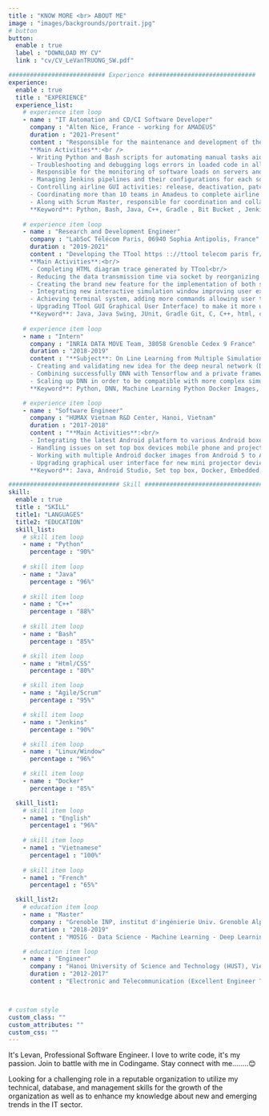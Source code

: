 ```yaml
---
title : "KNOW MORE <br> ABOUT ME"
image : "images/backgrounds/portrait.jpg"
# button
button:
  enable : true
  label : "DOWNLOAD MY CV"
  link : "cv/CV_LeVanTRUONG_SW.pdf"

########################### Experience ##############################
experience:
  enable : true
  title : "EXPERIENCE"
  experience_list:
    # experience item loop
    - name : "IT Automation and CD/CI Software Developer"
      company : "Alten Nice, France - working for AMADEUS"
      duration : "2021-Present"
      content : "Responsible for the maintenance and development of the automation of internal software components, their deployment and monitoring. In addition, also working on improvements for the overall automation pipelines.<br />
      **Main Activities**:<br />
      - Writing Python and Bash scripts for automating manual tasks aiding the work of code developers<br />
      - Troubleshooting and debugging logs errors in loaded code in all software development phases from testing environments to production.<br />
      - Responsible for the monitoring of software loads on servers and for the configuration of loaded components.<br />
      - Managing Jenkins pipelines and their configurations for each software component.<br />
      - Controlling airline GUI activities: release, deactivation, patching, airline data migration<br />
      - Coordinating more than 10 teams in Amadeus to complete airline schema migration operations in production environment.<br />
      - Along with Scrum Master, responsible for coordination and collaboration among team members, following a SCRUM methodology.<br />
      **Keyword**: Python, Bash, Java, C++, Gradle , Bit Bucket , Jenkins, SAFe , Scrum, Kanban <br /> "
      
    # experience item loop
    - name : "Research and Development Engineer"
      company : "LabSoC Télécom Paris, 06940 Sophia Antipolis, France"
      duration : "2019-2021"
      content : "Developing the TTool https :://ttool telecom paris fr/ which is a toolkit dedicated to the edition of UML and SysML diagrams and to the simulation and formal verification safety security performance) of those diagrams <br/>
      **Main Activities**:<br/>
      - Completing HTML diagram trace generated by TTool<br/>
      - Reducing the data transmission time via socket by reorganizing the data<br/>
      - Creating the brand new feature for the implementation of both single core and multicore systems<br/>
      - Integrating new interactive simulation window improving user experience by illustrating transactions, tasks hardware information under timeline diagram<br/>
      - Achieving terminal system, adding more commands allowing user to run the simulation both with GUI and terminal interface<br/>
      - Upgrading TTool GUI Graphical User Interface) to make it more user friendly and more optimized, adding java tests to ensure that certain parts of the tool work as expected<br/>
      **Keyword**: Java, Java Swing, JUnit, Gradle Git, C, C++, html, css Valgrind GDB, UML/ SysML JSON, Microservices, Agile Scrum<br/>"
      
    # experience item loop
    - name : "Intern"
      company : "INRIA DATA MOVE Team, 38058 Grenoble Cedex 9 France"
      duration : "2018-2019"
      content : "**Subject**: On Line Learning from Multiple Simulations with TensorFlow <br/>
      - Creating and validating new idea for the deep neural network (DNN) that replays the behavior of physical simulation with remarkable less computation time.<br/>
      - Combining successfully DNN with Tensorflow and a private framework , getting familiar with python docker image and building models on Supercomputer <br/>
      - Scaling up DNN in order to be compatible with more complex simulations.<br/>
      **Keyword**: Python, DNN, Machine Learning Python Docker Images, High Performance Computing<br/>"

    # experience item loop
    - name : "Software Engineer"
      company : "HUMAX Vietnam R&D Center, Hanoi, Vietnam"
      duration : "2017-2018"
      content : "**Main Activities**:<br/>
      - Integrating the latest Android platform to various Android boxes such as Humax H 3 H 5 FVP 5000 T<br/>
      - Handling issues on set top box devices mobile phone and projector from global clients ( South Korea, Middle East, etc)<br/>
      - Working with multiple Android docker images from Android 5 to Android 8 to build Android projects and run unit tests with the latest build tools<br/>
      - Upgrading graphical user interface for new mini projector devices<br/>
      **Keyword**: Java, Android Studio, Set top box, Docker, Embedded, Gradle Jenkin Jira, Agile Scrum<br/>"

############################### Skill #################################
skill:
  enable : true
  title : "SKILL"
  title1: "LANGUAGES"
  title2: "EDUCATION"
  skill_list:
    # skill item loop
    - name : "Python"
      percentage : "90%"
      
    # skill item loop
    - name : "Java"
      percentage : "96%"
      
    # skill item loop
    - name : "C++"
      percentage : "88%"
      
    # skill item loop
    - name : "Bash"
      percentage : "85%"

    # skill item loop
    - name : "Html/CSS"
      percentage : "80%"

    # skill item loop
    - name : "Agile/Scrum"
      percentage : "95%"

    # skill item loop
    - name : "Jenkins"
      percentage : "90%"

    # skill item loop
    - name : "Linux/Window"
      percentage : "96%"

    # skill item loop
    - name : "Docker"
      percentage : "85%"

  skill_list1:
    # skill item loop
    - name1 : "English"
      percentage1 : "96%"
      
    # skill item loop
    - name1 : "Vietnamese"
      percentage1 : "100%"
      
    # skill item loop
    - name1 : "French"
      percentage1 : "65%"

  skill_list2:
    # education item loop
    - name : "Master"
      company : "Grenoble INP, institut d'ingénierie Univ. Grenoble Alpes"
      duration : "2018-2019"
      content : "MOSIG - Data Science - Machine Learning - Deep Learning - Neural Network"

    # education item loop
    - name : "Engineer"
      company : "Hanoi University of Science and Technology (HUST), Vietnam"
      duration : "2012-2017"
      content : "Electronic and Telecommunication (Excellent Engineer Training Program)"



# custom style
custom_class: "" 
custom_attributes: "" 
custom_css: ""
---
```


It's Levan, Professional Software Engineer. I love to write code, it's my passion. Join to battle with me in Codingame. Stay connect with me........😊

Looking for a challenging role in a reputable organization to utilize my technical, database, and management skills for the growth of the organization as well as to enhance my knowledge about new and emerging trends in the IT sector.